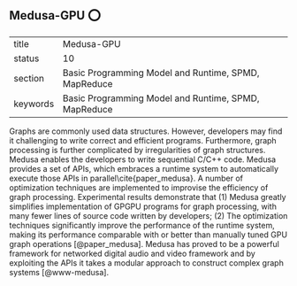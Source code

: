 ## Medusa-GPU :o:


|          |                                                      |
| -------- | ---------------------------------------------------- |
| title    | Medusa-GPU                                           | 
| status   | 10                                                   |
| section  | Basic Programming Model and Runtime, SPMD, MapReduce |
| keywords | Basic Programming Model and Runtime, SPMD, MapReduce |


     
Graphs are commonly used data structures. However, developers may find
it challenging to write correct and efficient programs. Furthermore,
graph processing is further complicated by irregularities of graph
structures. Medusa enables the developers to write sequential C/C++
code. Medusa provides a set of APIs, which embraces a runtime system
to automatically execute those APIs in parallel\cite{paper_medusa}.  A
number of optimization techniques are implemented to improvise the
efficiency of graph processing. Experimental results demonstrate that
(1) Medusa greatly simplifies implementation of GPGPU programs for
graph processing, with many fewer lines of source code written by
developers; (2) The optimization techniques significantly improve the
performance of the runtime system, making its performance comparable
with or better than manually tuned GPU graph
operations [@paper_medusa]. Medusa has proved to be a powerful
framework for networked digital audio and video framework and by
exploiting the APIs it takes a modular approach to construct complex
graph systems [@www-medusa].



